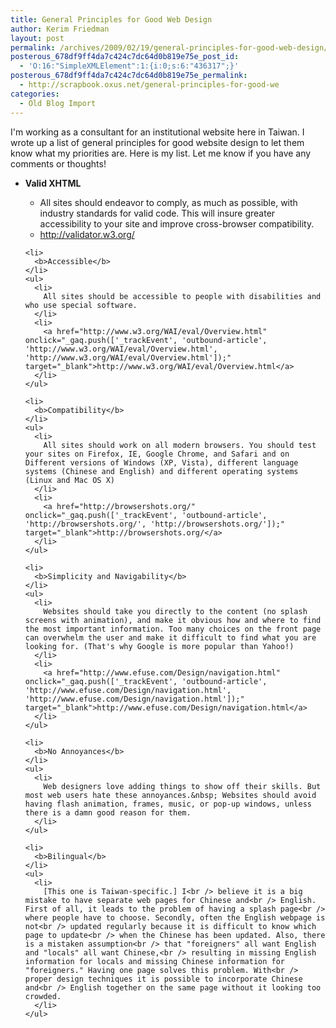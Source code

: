 ```yaml
---
title: General Principles for Good Web Design
author: Kerim Friedman
layout: post
permalink: /archives/2009/02/19/general-principles-for-good-web-design/
posterous_678df9ff4da7c424c7dc64d0b819e75e_post_id:
  - 'O:16:"SimpleXMLElement":1:{i:0;s:6:"436317";}'
posterous_678df9ff4da7c424c7dc64d0b819e75e_permalink:
  - http://scrapbook.oxus.net/general-principles-for-good-we
categories:
  - Old Blog Import
---
```

I'm working as a consultant for an institutional website here in Taiwan. I wrote up a list of general principles for good website design to let them know what my priorities are. Here is my list. Let me know if you have any comments or thoughts!


  <ul>
    <li>
      <b>Valid XHTML</b>
    </li>
    <ul>
      <li>
        All sites should endeavor to comply, as much as possible, with industry standards for valid code. This will insure greater accessibility to your site and improve cross-browser compatibility. 
      </li>
      <li>
        <a href="http://validator.w3.org/" onclick="_gaq.push(['_trackEvent', 'outbound-article', 'http://validator.w3.org/', 'http://validator.w3.org/']);"  target="_blank">http://validator.w3.org/</a>
      </li>
    </ul>
    
    <li>
      <b>Accessible</b>
    </li>
    <ul>
      <li>
        All sites should be accessible to people with disabilities and who use special software.
      </li>
      <li>
        <a href="http://www.w3.org/WAI/eval/Overview.html" onclick="_gaq.push(['_trackEvent', 'outbound-article', 'http://www.w3.org/WAI/eval/Overview.html', 'http://www.w3.org/WAI/eval/Overview.html']);"  target="_blank">http://www.w3.org/WAI/eval/Overview.html</a>
      </li>
    </ul>
    
    <li>
      <b>Compatibility</b>
    </li>
    <ul>
      <li>
        All sites should work on all modern browsers. You should test your sites on Firefox, IE, Google Chrome, and Safari and on Different versions of Windows (XP, Vista), different language systems (Chinese and English) and different operating systems (Linux and Mac OS X) 
      </li>
      <li>
        <a href="http://browsershots.org/" onclick="_gaq.push(['_trackEvent', 'outbound-article', 'http://browsershots.org/', 'http://browsershots.org/']);"  target="_blank">http://browsershots.org/</a>
      </li>
    </ul>
    
    <li>
      <b>Simplicity and Navigability</b>
    </li>
    <ul>
      <li>
        Websites should take you directly to the content (no splash screens with animation), and make it obvious how and where to find the most important information. Too many choices on the front page can overwhelm the user and make it difficult to find what you are looking for. (That's why Google is more popular than Yahoo!)
      </li>
      <li>
        <a href="http://www.efuse.com/Design/navigation.html" onclick="_gaq.push(['_trackEvent', 'outbound-article', 'http://www.efuse.com/Design/navigation.html', 'http://www.efuse.com/Design/navigation.html']);"  target="_blank">http://www.efuse.com/Design/navigation.html</a>
      </li>
    </ul>
    
    <li>
      <b>No Annoyances</b>
    </li>
    <ul>
      <li>
        Web designers love adding things to show off their skills. But most web users hate these annoyances.&nbsp; Websites should avoid having flash animation, frames, music, or pop-up windows, unless there is a damn good reason for them.
      </li>
    </ul>
    
    <li>
      <b>Bilingual</b>
    </li>
    <ul>
      <li>
        [This one is Taiwan-specific.] I<br /> believe it is a big mistake to have separate web pages for Chinese and<br /> English. First of all, it leads to the problem of having a splash page<br /> where people have to choose. Secondly, often the English webpage is not<br /> updated regularly because it is difficult to know which page to update<br /> when the Chinese has been updated. Also, there is a mistaken assumption<br /> that "foreigners" all want English and "locals" all want Chinese,<br /> resulting in missing English information for locals and missing Chinese information for "foreigners." Having one page solves this problem. With<br /> proper design techniques it is possible to incorporate Chinese and<br /> English together on the same page without it looking too crowded.
      </li>
    </ul>
  </ul>


